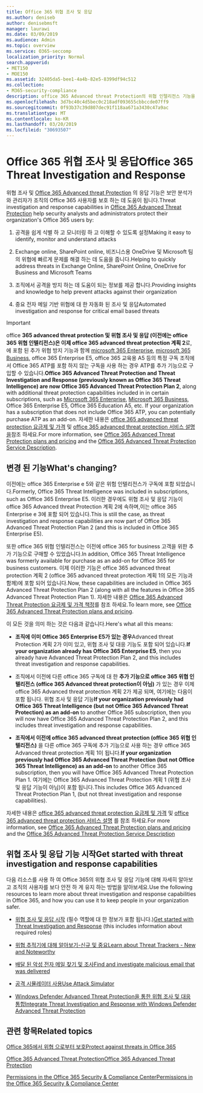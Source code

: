 ```yaml
---
title: Office 365 위협 조사 및 응답
ms.author: deniseb
author: denisebmsft
manager: laurawi
ms.date: 03/09/2019
ms.audience: Admin
ms.topic: overview
ms.service: O365-seccomp
localization_priority: Normal
search.appverid:
- MET150
- MOE150
ms.assetid: 32405da5-bee1-4a4b-82e5-8399df94c512
ms.collection:
- M365-security-compliance
description: office 365 Advanced threat Protection의 위협 인텔리전스 기능을 통해 조직에 대 한 위협을 파악 하 고, 맬웨어, 피싱 및 기타 공격에 대처 하 고 사용자를 대신 하 여 Office 365에서 검색 한 기타 공격과 위협을 검색할 수 있는 방법을 알아봅니다. 슬라이더.
ms.openlocfilehash: 3d7bc40c4d5bec0c218adf093655cbbccde07ff9
ms.sourcegitcommit: 0f93b37c39d807dec91f118aa671a3430c47a9ac
ms.translationtype: MT
ms.contentlocale: ko-KR
ms.lasthandoff: 03/20/2019
ms.locfileid: "30693507"
---
```

# <a name="office-365-threat-investigation-and-response"></a><span data-ttu-id="531cb-103">Office 365 위협 조사 및 응답</span><span class="sxs-lookup"><span data-stu-id="531cb-103">Office 365 Threat Investigation and Response</span></span>

<span data-ttu-id="531cb-104">위협 조사 및 [Office 365 Advanced threat Protection](office-365-atp.md) 의 응답 기능은 보안 분석가와 관리자가 조직의 Office 365 사용자를 보호 하는 데 도움이 됩니다.</span><span class="sxs-lookup"><span data-stu-id="531cb-104">Threat investigation and response capabilities in [Office 365 Advanced Threat Protection](office-365-atp.md) help security analysts and administrators protect their organization's Office 365 users by:</span></span>
  
1. <span data-ttu-id="531cb-105">공격을 쉽게 식별 하 고 모니터링 하 고 이해할 수 있도록 설정</span><span class="sxs-lookup"><span data-stu-id="531cb-105">Making it easy to identify, monitor and understand attacks</span></span>
    
2. <span data-ttu-id="531cb-106">Exchange online, SharePoint online, 비즈니스용 OneDrive 및 Microsoft 팀의 위협에 빠르게 문제를 해결 하는 데 도움을 줍니다.</span><span class="sxs-lookup"><span data-stu-id="531cb-106">Helping to quickly address threats in Exchange Online, SharePoint Online, OneDrive for Business and Microsoft Teams</span></span>
    
3. <span data-ttu-id="531cb-107">조직에서 공격을 방지 하는 데 도움이 되는 정보를 제공 합니다.</span><span class="sxs-lookup"><span data-stu-id="531cb-107">Providing insights and knowledge to help prevent attacks against their organization</span></span>

4. <span data-ttu-id="531cb-108">중요 전자 메일 기반 위협에 대 한 자동화 된 조사 및 응답</span><span class="sxs-lookup"><span data-stu-id="531cb-108">Automated investigation and response for critical email based threats</span></span>
    
> [!IMPORTANT]
> <span data-ttu-id="531cb-109">office **365 advanced threat protection 및 위협 조사 및 응답 (이전에는 office 365 위협 인텔리전스)은 이제 office 365 advanced threat protection 계획 2**로,에 포함 된 추가 위협 방지 기능과 함께 [microsoft 365 Enterprise](https://www.microsoft.com/microsoft-365/enterprise/home), [microsoft 365 Business](https://www.microsoft.com/microsoft-365/business), office 365 Enterprise E5, office 365 교육용 A5 등의 특정 구독 조직에서 Office 365 ATP를 포함 하지 않는 구독을 사용 하는 경우 ATP를 추가 기능으로 구입할 수 있습니다.</span><span class="sxs-lookup"><span data-stu-id="531cb-109">**Office 365 Advanced Threat Protection and Threat Investigation and Response (previously known as Office 365 Threat Intelligence) are now Office 365 Advanced Threat Protection Plan 2**, along with additional threat protection capabilities included in in certain subscriptions, such as [Microsoft 365 Enterprise](https://www.microsoft.com/microsoft-365/enterprise/home), [Microsoft 365 Business](https://www.microsoft.com/microsoft-365/business), Office 365 Enterprise E5, Office 365 Education A5, etc. If your organization has a subscription that does not include Office 365 ATP, you can potentially purchase ATP as an add-on.</span></span> <span data-ttu-id="531cb-110">자세한 내용은 [office 365 advanced threat protection 요금제 및 가격](https://products.office.com/exchange/advance-threat-protection) 및 [office 365 advanced threat protection 서비스 설명을](https://docs.microsoft.com/office365/servicedescriptions/office-365-advanced-threat-protection-service-description#whats-new-in-office-365-advanced-threat-protection-atp)참조 하세요.</span><span class="sxs-lookup"><span data-stu-id="531cb-110">For more information, see [Office 365 Advanced Threat Protection plans and pricing](https://products.office.com/exchange/advance-threat-protection) and the [Office 365 Advanced Threat Protection Service Description](https://docs.microsoft.com/office365/servicedescriptions/office-365-advanced-threat-protection-service-description#whats-new-in-office-365-advanced-threat-protection-atp).</span></span> 
  
## <a name="whats-changing"></a><span data-ttu-id="531cb-111">변경 된 기능</span><span class="sxs-lookup"><span data-stu-id="531cb-111">What's changing?</span></span>

<span data-ttu-id="531cb-112">이전에는 office 365 Enterprise e 5와 같은 위험 인텔리전스가 구독에 포함 되었습니다.</span><span class="sxs-lookup"><span data-stu-id="531cb-112">Formerly, Office 365 Threat Intelligence was included in subscriptions, such as Office 365 Enterprise E5.</span></span> <span data-ttu-id="531cb-113">이러한 경우에도 위협 조사 및 응답 기능이 office 365 Advanced threat Protection 계획 2에 속하며,이는 office 365 Enterprise e 3에 포함 되어 있습니다.</span><span class="sxs-lookup"><span data-stu-id="531cb-113">This is still the case, as threat investigation and response capabilities are now part of Office 365 Advanced Threat Protection Plan 2 (and this is included in Office 365 Enterprise E5).</span></span> 

<span data-ttu-id="531cb-114">또한 office 365 위협 인텔리전스는 이전에 office 365 for business 고객을 위한 추가 기능으로 구매할 수 있었습니다.</span><span class="sxs-lookup"><span data-stu-id="531cb-114">In addition, Office 365 Threat Intelligence was formerly available for purchase as an add-on for Office 365 for business customers.</span></span> <span data-ttu-id="531cb-115">이제 이러한 기능은 office 365 advanced threat protection 계획 2 (office 365 advanced threat protection 계획 1의 모든 기능과 함께)에 포함 되어 있습니다.</span><span class="sxs-lookup"><span data-stu-id="531cb-115">Now, these capabilities are included in Office 365 Advanced Threat Protection Plan 2 (along with all the features in Office 365 Advanced Threat Protection Plan 1).</span></span> <span data-ttu-id="531cb-116">자세한 내용은 [Office 365 Advanced Threat Protection 요금제 및 가격 책정](https://products.office.com/exchange/advance-threat-protection)를 참조 하세요.</span><span class="sxs-lookup"><span data-stu-id="531cb-116">To learn more, see [Office 365 Advanced Threat Protection plans and pricing](https://products.office.com/exchange/advance-threat-protection).</span></span>

<span data-ttu-id="531cb-117">이 모든 것을 의미 하는 것은 다음과 같습니다.</span><span class="sxs-lookup"><span data-stu-id="531cb-117">Here's what all this means:</span></span>

- <span data-ttu-id="531cb-118">**조직에 이미 Office 365 Enterprise E5가 있는 경우**Advanced threat Protection 계획 2가 이미 있고, 위협 조사 및 대응 기능도 포함 되어 있습니다.</span><span class="sxs-lookup"><span data-stu-id="531cb-118">**If your organization already has Office 365 Enterprise E5**, then you already have Advanced Threat Protection Plan 2, and this includes threat investigation and response capabilities.</span></span>

- <span data-ttu-id="531cb-119">조직에서 이전에 다른 office 365 구독에 대 한 **추가 기능으로 office 365 위협 인텔리전스 (office 365 Advanced threat protection이 아님)** 가 있는 경우 이제 office 365 Advanced threat protection 계획 2가 제공 되며, 여기에는 다음이 포함 됩니다. 위협 조사 및 응답 기능</span><span class="sxs-lookup"><span data-stu-id="531cb-119">**If your organization previously had Office 365 Threat Intelligence (but not Office 365 Advanced Threat Protection) as an add-on** to another Office 365 subscription, then you will now have Office 365 Advanced Threat Protection Plan 2, and this includes threat investigation and response capabilities.</span></span> 

- <span data-ttu-id="531cb-120">**조직에서 이전에 office 365 advanced threat protection (office 365 위협 인텔리전스)** 을 다른 office 365 구독에 추가 기능으로 사용 하는 경우 office 365 Advanced threat protection 계획 1이 됩니다.</span><span class="sxs-lookup"><span data-stu-id="531cb-120">**If your organization previously had Office 365 Advanced Threat Protection (but not Office 365 Threat Intelligence) as an add-on** to another Office 365 subscription, then you will have Office 365 Advanced Threat Protection Plan 1.</span></span> <span data-ttu-id="531cb-121">여기에는 Office 365 Advanced Threat Protection 계획 1 (위협 조사 및 응답 기능이 아님)이 포함 됩니다.</span><span class="sxs-lookup"><span data-stu-id="531cb-121">This includes Office 365 Advanced Threat Protection Plan 1, (but not threat investigation and response capabilities).</span></span>

<span data-ttu-id="531cb-122">자세한 내용은 [office 365 advanced threat protection 요금제 및 가격](https://products.office.com/exchange/advance-threat-protection) 및 [office 365 advanced threat protection 서비스 설명](https://docs.microsoft.com/office365/servicedescriptions/office-365-advanced-threat-protection-service-description#whats-new-in-office-365-advanced-threat-protection-atp) 를 참조 하세요.</span><span class="sxs-lookup"><span data-stu-id="531cb-122">For more information, see [Office 365 Advanced Threat Protection plans and pricing](https://products.office.com/exchange/advance-threat-protection) and the [Office 365 Advanced Threat Protection Service Description](https://docs.microsoft.com/office365/servicedescriptions/office-365-advanced-threat-protection-service-description#whats-new-in-office-365-advanced-threat-protection-atp)</span></span>

## <a name="get-started-with-threat-investigation-and-response-capabilities"></a><span data-ttu-id="531cb-123">위협 조사 및 응답 기능 시작</span><span class="sxs-lookup"><span data-stu-id="531cb-123">Get started with threat investigation and response capabilities</span></span>

<span data-ttu-id="531cb-124">다음 리소스를 사용 하 여 Office 365의 위협 조사 및 응답 기능에 대해 자세히 알아보고 조직의 사용자를 보다 안전 하 게 유지 하는 방법을 알아보세요.</span><span class="sxs-lookup"><span data-stu-id="531cb-124">Use the following resources to learn more about threat investigation and response capabilities in Office 365, and how you can use it to keep people in your organization safer.</span></span>
  
- <span data-ttu-id="531cb-125">[위협 조사 및 응답 시작](get-started-with-ti.md) (필수 역할에 대 한 정보가 포함 됩니다.)</span><span class="sxs-lookup"><span data-stu-id="531cb-125">[Get started with Threat Investigation and Response](get-started-with-ti.md) (this includes information about required roles)</span></span> 
    
- [<span data-ttu-id="531cb-126">위협 추적기에 대해 알아보기-신규 및 중요</span><span class="sxs-lookup"><span data-stu-id="531cb-126">Learn about Threat Trackers - New and Noteworthy</span></span>](threat-trackers.md)
    
- [<span data-ttu-id="531cb-127">배달 된 악성 전자 메일 찾기 및 조사</span><span class="sxs-lookup"><span data-stu-id="531cb-127">Find and investigate malicious email that was delivered</span></span>](investigate-malicious-email-that-was-delivered.md)
    
- [<span data-ttu-id="531cb-128">공격 시뮬레이터 사용</span><span class="sxs-lookup"><span data-stu-id="531cb-128">Use Attack Simulator</span></span>](attack-simulator.md)
    
- [<span data-ttu-id="531cb-129">Windows Defender Advanced Threat Protection을 통한 위협 조사 및 대응 통합</span><span class="sxs-lookup"><span data-stu-id="531cb-129">Integrate Threat Investigation and Response with Windows Defender Advanced Threat Protection</span></span>](integrate-office-365-ti-with-wdatp.md)
    
## <a name="related-topics"></a><span data-ttu-id="531cb-130">관련 항목</span><span class="sxs-lookup"><span data-stu-id="531cb-130">Related topics</span></span>

[<span data-ttu-id="531cb-131">Office 365에서 위협 으로부터 보호</span><span class="sxs-lookup"><span data-stu-id="531cb-131">Protect against threats in Office 365</span></span>](protect-against-threats.md)
  
[<span data-ttu-id="531cb-132">Office 365 Advanced Threat Protection</span><span class="sxs-lookup"><span data-stu-id="531cb-132">Office 365 Advanced Threat Protection</span></span>](office-365-atp.md)
  
[<span data-ttu-id="531cb-133">Permissions in the Office 365 Security &amp; Compliance Center</span><span class="sxs-lookup"><span data-stu-id="531cb-133">Permissions in the Office 365 Security &amp; Compliance Center</span></span>](permissions-in-the-security-and-compliance-center.md)
 
